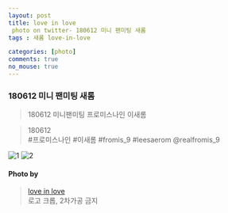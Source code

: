 ```yaml
---
layout: post
title: love in love
 photo on twitter- 180612 미니 팬미팅 새롬
tags : 새롬 love-in-love

categories: [photo]
comments: true
no_mouse: true
---
```



###  180612 미니 팬미팅 새롬

> 180612 미니팬미팅 프로미스나인 이새롬

> 180612  
#프로미스나인 #이새롬 #fromis_9 #leesaerom @realfromis_9

![1](https://pbs.twimg.com/media/DffkzW8V4AEl5hR.jpg)
![2](https://pbs.twimg.com/media/Dffk0mHUYAEws6h.jpg)

#### Photo by
> [love in love](https://twitter.com/leesaerom0107)  
로고 크롭, 2차가공 금지
